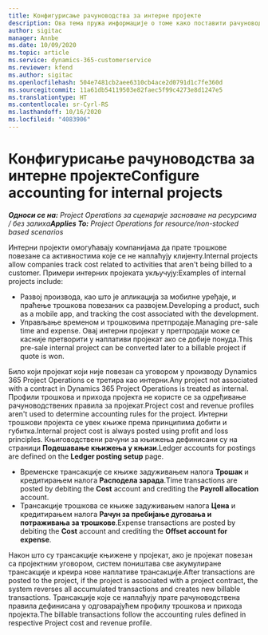 ```yaml
---
title: Конфигурисање рачуноводства за интерне пројекте
description: Ова тема пружа информације о томе како поставити рачуноводствене праксе за интерне пројекте у услузи Project Operations.
author: sigitac
manager: Annbe
ms.date: 10/09/2020
ms.topic: article
ms.service: dynamics-365-customerservice
ms.reviewer: kfend
ms.author: sigitac
ms.openlocfilehash: 504e7481cb2aee6310cb4ace2d0791d1c7fe360d
ms.sourcegitcommit: 11a61db54119503e82faec5f99c4273e8d1247e5
ms.translationtype: HT
ms.contentlocale: sr-Cyrl-RS
ms.lasthandoff: 10/16/2020
ms.locfileid: "4083906"
---
```

# <a name="configure-accounting-for-internal-projects"></a><span data-ttu-id="c1ce1-103">Конфигурисање рачуноводства за интерне пројекте</span><span class="sxs-lookup"><span data-stu-id="c1ce1-103">Configure accounting for internal projects</span></span>

<span data-ttu-id="c1ce1-104">_**Односи се на:** Project Operations за сценарије засноване на ресурсима / без залиха_</span><span class="sxs-lookup"><span data-stu-id="c1ce1-104">_**Applies To:** Project Operations for resource/non-stocked based scenarios_</span></span>

<span data-ttu-id="c1ce1-105">Интерни пројекти омогућавају компанијама да прате трошкове повезане са активностима које се не наплаћују клијенту.</span><span class="sxs-lookup"><span data-stu-id="c1ce1-105">Internal projects allow companies track cost related to activities that aren't being billed to a customer.</span></span> <span data-ttu-id="c1ce1-106">Примери интерних пројеката укључују:</span><span class="sxs-lookup"><span data-stu-id="c1ce1-106">Examples of internal projects include:</span></span>

- <span data-ttu-id="c1ce1-107">Развој производа, као што је апликација за мобилне уређаје, и праћење трошкова повезаних са развојем.</span><span class="sxs-lookup"><span data-stu-id="c1ce1-107">Developing a product, such as a mobile app, and tracking the cost associated with the development.</span></span>
- <span data-ttu-id="c1ce1-108">Управљање временом и трошковима претпродаје.</span><span class="sxs-lookup"><span data-stu-id="c1ce1-108">Managing pre-sale time and expense.</span></span> <span data-ttu-id="c1ce1-109">Овај интерни пројекат у претпродаји може се касније претворити у наплативи пројекат ако се добије понуда.</span><span class="sxs-lookup"><span data-stu-id="c1ce1-109">This pre-sale internal project can be converted later to a billable project if quote is won.</span></span>

<span data-ttu-id="c1ce1-110">Било који пројекат који није повезан са уговором у производу Dynamics 365 Project Operations се третира као интерни.</span><span class="sxs-lookup"><span data-stu-id="c1ce1-110">Any project not associated with a contract in Dynamics 365 Project Operations is treated as internal.</span></span> <span data-ttu-id="c1ce1-111">Профили трошкова и прихода пројекта не користе се за одређивање рачуноводствених правила за пројекат.</span><span class="sxs-lookup"><span data-stu-id="c1ce1-111">Project cost and revenue profiles aren't used to determine accounting rules for the project.</span></span> <span data-ttu-id="c1ce1-112">Интерни трошкови пројекта се увек књиже према принципима добити и губитка.</span><span class="sxs-lookup"><span data-stu-id="c1ce1-112">Internal project cost is always posted using profit and loss principles.</span></span> <span data-ttu-id="c1ce1-113">Књиговодствени рачуни за књижења дефинисани су на страници **Подешавање књижења у књизи**.</span><span class="sxs-lookup"><span data-stu-id="c1ce1-113">Ledger accounts for postings are defined on the **Ledger posting setup** page.</span></span>

- <span data-ttu-id="c1ce1-114">Временске трансакције се књиже задуживањем налога **Трошак** и кредитирањем налога **Расподела зарада**.</span><span class="sxs-lookup"><span data-stu-id="c1ce1-114">Time transactions are posted by debiting the **Cost** account and crediting the **Payroll allocation** account.</span></span>
- <span data-ttu-id="c1ce1-115">Трансакције трошкова се књиже задуживањем налога **Цена** и кредитирањем налога **Рачун за пребијање дуговања и потраживања за трошкове**.</span><span class="sxs-lookup"><span data-stu-id="c1ce1-115">Expense transactions are posted by debiting the **Cost** account and crediting the **Offset account for expense**.</span></span>

<span data-ttu-id="c1ce1-116">Након што су трансакције књижене у пројекат, ако је пројекат повезан са пројектним уговором, систем поништава све акумулиране трансакције и креира нове наплативе трансакције.</span><span class="sxs-lookup"><span data-stu-id="c1ce1-116">After transactions are posted to the project, if the project is associated with a project contract, the system reverses all accumulated transactions and creates new billable transactions.</span></span> <span data-ttu-id="c1ce1-117">Трансакције које се наплаћују прате рачуноводствена правила дефинисана у одговарајућем профилу трошкова и прихода пројекта.</span><span class="sxs-lookup"><span data-stu-id="c1ce1-117">The billable transactions follow the accounting rules defined in respective Project cost and revenue profile.</span></span>


